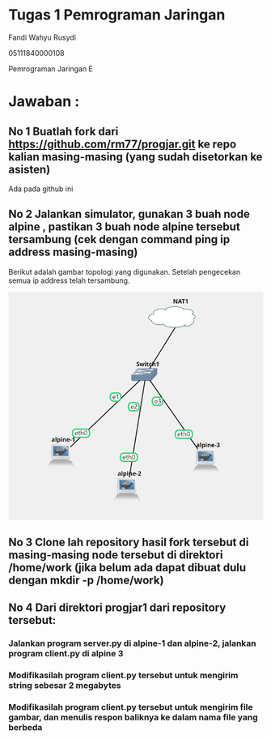 # Tugas 1 Pemrograman Jaringan

Fandi Wahyu Rusydi

05111840000108

Pemrograman Jaringan E

# Jawaban :

## No 1 Buatlah fork dari https://github.com/rm77/progjar.git ke repo kalian masing-masing (yang sudah disetorkan ke asisten)

Ada pada github ini

## No 2 Jalankan simulator, gunakan 3 buah node alpine , pastikan 3 buah node alpine tersebut tersambung (cek dengan command ping ip address masing-masing)

Berikut adalah gambar topologi yang digunakan. Setelah pengecekan semua ip address telah tersambung.

![](.//img1/1.png)

## No 3 Clone lah repository hasil fork tersebut di masing-masing node tersebut di direktori /home/work (jika belum ada dapat dibuat dulu dengan mkdir -p /home/work)



## No 4 Dari direktori progjar1 dari repository tersebut:

### Jalankan program server.py di alpine-1 dan alpine-2, jalankan program client.py di alpine 3


### Modifikasilah program client.py tersebut untuk mengirim string sebesar 2 megabytes


### Modifikasilah program client.py tersebut untuk mengirim file gambar, dan menulis respon baliknya ke dalam nama file yang berbeda


